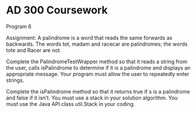 # AD 300 Coursework
Program 6

Assignment:
A palindrome is a word that reads the same forwards as backwards. The words tot, madam and racecar are palindromes; the words tote and Racer are not.

Complete the PalindromeTestWrapper method so that it reads a string from the user, calls isPalindrome to determine if it is a palindrome and displays an appropriate message. Your program must allow the user to repeatedly enter strings.

Complete the isPalindrome method so that it returns true if s is a palindrome and false if it isn’t. You must use a stack in your solution algorithm.  You must use the Java API class util.Stack<E> in your coding.